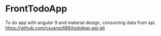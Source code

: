 # FrontTodoApp

To do app with angular 9 and material design, consuming data from api. https://github.com/csuarez689/todoApp-api.git
